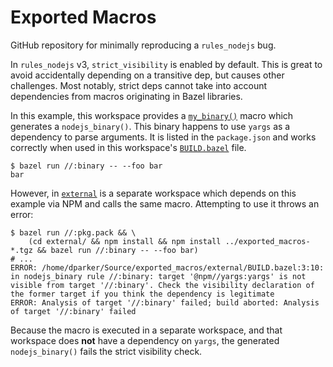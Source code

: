 # Exported Macros

GitHub repository for minimally reproducing a `rules_nodejs` bug.

In `rules_nodejs` v3, `strict_visibility` is enabled by default. This is great
to avoid accidentally depending on a transitive dep, but causes other
challenges. Most notably, strict deps cannot take into account dependencies from
macros originating in Bazel libraries.

In this example, this workspace provides a [`my_binary()`](/index.bzl) macro
which generates a `nodejs_binary()`. This binary happens to use `yargs` as a
dependency to parse arguments. It is listed in the `package.json` and works
correctly when used in this workspace's [`BUILD.bazel`](/BUILD.bazel) file.

```
$ bazel run //:binary -- --foo bar
bar
```

However, in [`external`](/external/) is a separate workspace which depends on
this example via NPM and calls the same macro. Attempting to use it throws an
error:

```
$ bazel run //:pkg.pack && \
    (cd external/ && npm install && npm install ../exported_macros-*.tgz && bazel run //:binary -- --foo bar)
# ...
ERROR: /home/dparker/Source/exported_macros/external/BUILD.bazel:3:10: in nodejs_binary rule //:binary: target '@npm//yargs:yargs' is not visible from target '//:binary'. Check the visibility declaration of the former target if you think the dependency is legitimate
ERROR: Analysis of target '//:binary' failed; build aborted: Analysis of target '//:binary' failed
```

Because the macro is executed in a separate workspace, and that workspace does
**not** have a dependency on `yargs`, the generated `nodejs_binary()` fails the
strict visibility check.
